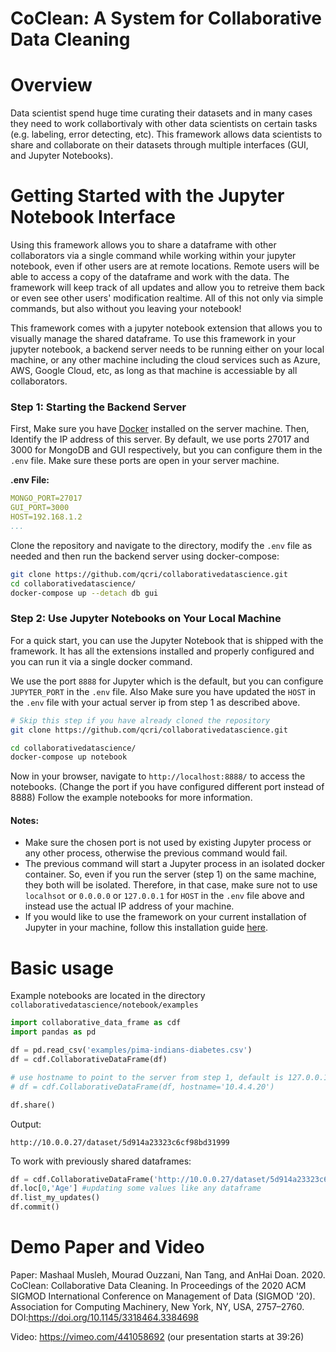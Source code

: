 # CoClean: A System for Collaborative Data Cleaning

# Overview
Data scientist spend huge time curating their datasets and in many cases they need to work collabortivaly with other data scientists on certain tasks (e.g. labeling, error detecting, etc).
This framework allows data scientists to share and collaborate on their datasets through multiple interfaces (GUI, and Jupyter Notebooks).

# Getting Started with the Jupyter Notebook Interface
Using this framework allows you to share a dataframe with other collaborators via a single command while working within your jupyter notebook, even if other users are at remote locations. Remote users will be able to access a copy of the dataframe and work with the data. The framework will keep track of all updates and allow you to retreive them back or even see other users' modification realtime. All of this not only via simple commands, but also without you leaving your notebook!

This framework comes with a jupyter notebook extension that allows you to visually manage the shared dataframe. To use this framework in your jupyter notebook, a backend server needs to be running either on your local machine, or any other machine including the cloud services such as Azure, AWS, Google Cloud, etc, as long as that machine is accessiable by all collaborators.



### **Step 1: Starting the Backend Server**
First, Make sure you have [Docker](https://www.docker.com/) installed on the server machine. Then, Identify the IP address of this server. By default, we use ports 27017 and 3000 for MongoDB and GUI respectively, but you can configure them in the `.env` file. Make sure these ports are open in your server machine. 

**.env File:**

```yaml
MONGO_PORT=27017
GUI_PORT=3000
HOST=192.168.1.2
...
```


Clone the repository and navigate to the directory, modify the `.env` file as needed and then run the backend server using docker-compose:

```bash 
git clone https://github.com/qcri/collaborativedatascience.git
cd collaborativedatascience/
docker-compose up --detach db gui 
```


### **Step 2: Use Jupyter Notebooks on Your Local Machine**
For a quick start, you can use the Jupyter Notebook that is shipped with the framework. It has all the extensions installed and properly configured and you can run it via a single docker command. 

We use the port `8888` for Jupyter which is the default, but you can configure  `JUPYTER_PORT` in the `.env` file. Also Make sure you have updated the `HOST` in the `.env` file with your actual server ip from step 1 as described above.

```bash
# Skip this step if you have already cloned the repository
git clone https://github.com/qcri/collaborativedatascience.git 

cd collaborativedatascience/
docker-compose up notebook 
```

Now in your browser, navigate to `http://localhost:8888/` to access the notebooks. (Change the port if you have configured different port instead of 8888) 
Follow the example notebooks for more information.

#### Notes:
- Make sure the chosen port is not used by existing Jupyter process or any other process, otherwise the previous command would fail.
- The previous command will start a Jupyter process in an isolated docker container. So, even if you run the server (step 1) on the same machine, they both will be isolated. Therefore, in that case, make sure not to use `localhsot` or `0.0.0.0` or `127.0.0.1` for `HOST` in the `.env` file above and instead use the actual IP address of your machine.
- If you would like to use the framework on your current installation of Jupyter in your machine, follow this installation guide [here](https://github.com/qcri/collaborativedatascience/wiki/Installation-on-Current-Jupyter-Notebook). 






# Basic usage

Example notebooks are located in the directory `collaborativedatascience/notebook/examples`

```python
import collaborative_data_frame as cdf
import pandas as pd

df = pd.read_csv('examples/pima-indians-diabetes.csv')
df = cdf.CollaborativeDataFrame(df)

# use hostname to point to the server from step 1, default is 127.0.0.1
# df = cdf.CollaborativeDataFrame(df, hostname='10.4.4.20')

df.share()
```
Output:
```
http://10.0.0.27/dataset/5d914a23323c6cf98bd31999
```

To work with previously shared dataframes:
```python
df = cdf.CollaborativeDataFrame('http://10.0.0.27/dataset/5d914a23323c6cf98bd31999')
df.loc[0,'Age'] #updating some values like any dataframe
df.list_my_updates()
df.commit()
```

# Demo Paper and Video
Paper: Mashaal Musleh, Mourad Ouzzani, Nan Tang, and AnHai Doan. 2020. CoClean: Collaborative Data Cleaning. In Proceedings of the 2020 ACM SIGMOD International Conference on Management of Data (SIGMOD '20). Association for Computing Machinery, New York, NY, USA, 2757–2760. DOI:https://doi.org/10.1145/3318464.3384698

Video: https://vimeo.com/441058692 (our presentation starts at 39:26)

